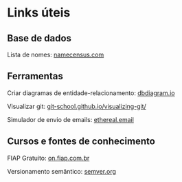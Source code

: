 # Links úteis

## Base de dados
Lista de nomes:
[namecensus.com](https://namecensus.com)

## Ferramentas
Criar diagramas de entidade-relacionamento:
[dbdiagram.io](https://dbdiagram.io/home)

Visualizar git:
[git-school.github.io/visualizing-git/](https://git-school.github.io/visualizing-git/)

Simulador de envio de emails:
[ethereal.email](https://ethereal.email)

## Cursos e fontes de conhecimento

FIAP Gratuito:
[on.fiap.com.br](https://on.fiap.com.br)

Versionamento semântico:
[semver.org](https://semver.org/lang/pt-BR/)
